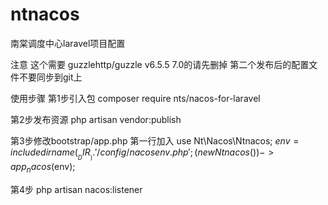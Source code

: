 # ntnacos
南棠调度中心laravel项目配置

注意
这个需要   guzzlehttp/guzzle v6.5.5    7.0的请先删掉
第二个发布后的配置文件不要同步到git上

使用步骤
第1步引入包
composer require nts/nacos-for-laravel

第2步发布资源
 php artisan vendor:publish

第3步修改bootstrap/app.php 
第一行加入
use Nt\Nacos\Ntnacos;
$env= include dirname(__DIR__).'/config/nacosenv.php';
(new Ntnacos())->app_nacos($env);


第4步
php artisan nacos:listener